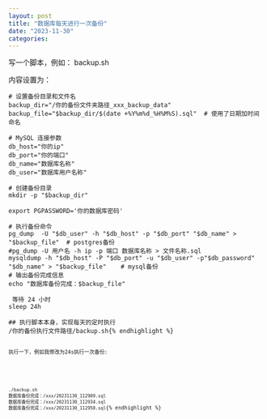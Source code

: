 ```yaml
---
layout: post
title: "数据库每天进行一次备份"
date: "2023-11-30"
categories: 
---
```

<p>写一个脚本，例如： backup.sh</p>

<p>内容设置为：</p>

<pre>
<code># 设置备份目录和文件名
backup_dir=&quot;/你的备份文件夹路径_xxx_backup_data&quot;
backup_file=&quot;$backup_dir/$(date +%Y%m%d_%H%M%S).sql&quot;  # 使用了日期加时间命名

# MySQL 连接参数
db_host=&quot;你的ip&quot;
db_port=&quot;你的端口&quot;
db_name=&quot;数据库名称&quot;
db_user=&quot;数据库用户名称&quot;

# 创建备份目录
mkdir -p &quot;$backup_dir&quot;

export PGPASSWORD=&#39;你的数据库密码&#39;

# 执行备份命令
pg_dump  -U &quot;$db_user&quot; -h &quot;$db_host&quot; -p &quot;$db_port&quot; &quot;$db_name&quot; &gt; &quot;$backup_file&quot;  # postgres备份
#pg_dump -U 用户名 -h ip -p 端口 数据库名称 &gt; 文件名称.sql
mysqldump -h &quot;$db_host&quot; -P &quot;$db_port&quot; -u &quot;$db_user&quot; -p&quot;$db_password&quot; &quot;$db_name&quot; &gt; &quot;$backup_file&quot;    # mysql备份
# 输出备份完成信息
echo &quot;数据库备份完成：$backup_file&quot;

 等待 24 小时
sleep 24h

## 执行脚本本身，实现每天的定时执行
/你的备份执行文件路径/backup.sh{% endhighlight %}

<p><code>执行一下，例如我修改为24s执行一次备份:</code></p>

<pre>
<code>
<code>./backup.sh
数据库备份完成：/xxx/20231130_112909.sql
数据库备份完成：/xxx/20231130_112934.sql
数据库备份完成：/xxx/20231130_112958.sql</code>{% endhighlight %}

<p><code>&nbsp;</code></p>


